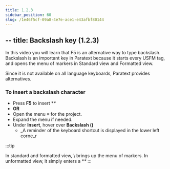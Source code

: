 ```yaml
---
title: 1.2.3
sidebar_position: 60
slug: /1e46f5cf-09a8-4e7e-ace1-e43afbf80144
---
```




## -- title: Backslash key (1.2.3)


In this video you will learn that F5 is an alternative way to type backslash. Backslash is an important key in Paratext because it starts every USFM tag, and opens the menu of markers in Standard view and Formatted view.


Since it is not available on all language keyboards, Paratext provides alternatives.


### To insert a backslash character

- Press **F5** to insert **\**
- **OR**
- Open the menu ≡ for the project.
- Expand the menu if needed.
- Under **Insert**, hover over **Backslash (\)**
	- _A reminder of the keyboard shortcut is displayed in the lower left corne_r

:::tip


In standard and formatted view, \ brings up the menu of markers. In unformatted view, it simply enters a **\** :::


